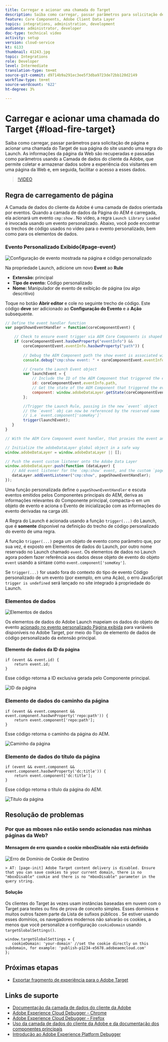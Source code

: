 ```yaml
---
title: Carregar e acionar uma chamada do Target
description: Saiba como carregar, passar parâmetros para solicitação de página e acionar uma chamada do Target de sua página do site usando uma regra do Launch. As informações da página são recuperadas e passadas como parâmetros usando a Camada de dados do cliente da Adobe, que permite coletar e armazenar dados sobre a experiência dos visitantes em uma página da Web e, em seguida, facilitar o acesso a esses dados.
feature: Core Components, Adobe Client Data Layer
topics: integrations, administration, development
audience: administrator, developer
doc-type: technical video
activity: setup
version: cloud-service
kt: 6133
thumbnail: 41243.jpg
topic: Integrations
role: Developer
level: Intermediate
translation-type: tm+mt
source-git-commit: d9714b9a291ec3ee5f3dba9723de72bb120d2149
workflow-type: tm+mt
source-wordcount: '622'
ht-degree: 3%

---
```



# Carregar e acionar uma chamada do Target {#load-fire-target}

Saiba como carregar, passar parâmetros para solicitação de página e acionar uma chamada do Target de sua página do site usando uma regra do Launch. As informações da página da Web são recuperadas e passadas como parâmetros usando a Camada de dados do cliente da Adobe, que permite coletar e armazenar dados sobre a experiência dos visitantes em uma página da Web e, em seguida, facilitar o acesso a esses dados.

>[!VIDEO](https://video.tv.adobe.com/v/41243?quality=12&learn=on)

## Regra de carregamento de página

A Camada de dados do cliente da Adobe é uma camada de dados orientada por eventos. Quando a camada de dados da Página do AEM é carregada, ela acionará um evento `cmp:show` . No vídeo, a regra `Launch Library Loaded` é invocada usando um evento personalizado. Abaixo, você pode encontrar os trechos de código usados no vídeo para o evento personalizado, bem como para os elementos de dados.

### Evento Personalizado Exibido{#page-event}

![Configuração de evento mostrada na página e código personalizado](assets/load-and-fire-target-call.png)

Na propriedade Launch, adicione um novo **Event** ao **Rule**

+ __Extensão:__ principal
+ __Tipo de evento:__ Código personalizado
+ __Nome:__ Manipulador de evento de exibição de página (ou algo descritivo)

Toque no botão __Abrir editor__ e cole no seguinte trecho de código. Este código __deve__ ser adicionado ao __Configuração do Evento__ e a __Ação__ subsequente.

```javascript
// Define the event handler function
var pageShownEventHandler = function(coreComponentEvent) {

    // Check to ensure event trigger via AEM Core Components is shaped correctly
    if (coreComponentEvent.hasOwnProperty("eventInfo") && 
        coreComponentEvent.eventInfo.hasOwnProperty("path")) {
    
        // Debug the AEM Component path the show event is associated with
        console.debug("cmp:show event: " + coreComponentEvent.eventInfo.path);

        // Create the Launch Event object
        var launchEvent = {
            // Include the ID of the AEM Component that triggered the event
            id: coreComponentEvent.eventInfo.path,
            // Get the state of the AEM Component that triggered the event           
            component: window.adobeDataLayer.getState(coreComponentEvent.eventInfo.path)
        };

        //Trigger the Launch Rule, passing in the new `event` object
        // the `event` obj can now be referenced by the reserved name `event` by other Launch data elements
        // i.e `event.component['someKey']`
        trigger(launchEvent);
   }
}

// With the AEM Core Component event handler, that proxies the event and relevant information to Adobe Launch, defined above...

// Initialize the adobeDataLayer global object in a safe way
window.adobeDataLayer = window.adobeDataLayer || [];

// Push the event custom listener onto the Adobe Data Layer
window.adobeDataLayer.push(function (dataLayer) {
   // Add event listener for the `cmp:show` event, and the custom `pageShownEventHandler` function as the callback
   dataLayer.addEventListener("cmp:show", pageShownEventHandler);
});
```

Uma função personalizada define o `pageShownEventHandler` e escuta eventos emitidos pelos Componentes principais do AEM, deriva as informações relevantes do Componente principal, compacta-o em um objeto de evento e aciona o Evento de inicialização com as informações do evento derivadas na carga útil.

A Regra do Launch é acionada usando a função `trigger(...)` do Launch, que é __somente__ disponível na definição do trecho de código personalizado do evento de uma regra.

A função `trigger(...)` pega um objeto de evento como parâmetro que, por sua vez, é exposto em Elementos de dados do Launch, por outro nome reservado no Launch chamado `event`. Os elementos de dados no Launch agora podem fazer referência aos dados desse objeto de evento do objeto `event` usando a sintaxe como `event.component['someKey']`.

Se `trigger(...)` for usado fora do contexto do tipo de evento Código personalizado de um evento (por exemplo, em uma Ação), o erro JavaScript `trigger is undefined` será lançado no site integrado à propriedade do Launch.


### Elementos de dados

![Elementos de dados](assets/data-elements.png)

Os elementos de dados do Adobe Launch mapeiam os dados do objeto de evento [acionado no evento personalizado Página exibida](#page-event) para variáveis disponíveis no Adobe Target, por meio do Tipo de elemento de dados de código personalizado da extensão principal.

#### Elemento de dados da ID da página

```
if (event && event.id) {
    return event.id;
}
```

Esse código retorna a ID exclusiva gerada pelo Componente principal.

![ID da página](assets/pageid.png)

### Elemento de dados do caminho da página

```
if (event && event.component && event.component.hasOwnProperty('repo:path')) {
    return event.component['repo:path'];
}
```

Esse código retorna o caminho da página do AEM.

![Caminho da página](assets/pagepath.png)

### Elemento de dados do título da página

```
if (event && event.component && event.component.hasOwnProperty('dc:title')) {
    return event.component['dc:title'];
}
```

Esse código retorna o título da página do AEM.

![Título da página](assets/pagetitle.png)

## Resolução de problemas

### Por que as mboxes não estão sendo acionadas nas minhas páginas da Web?

#### Mensagem de erro quando o cookie mboxDisable não está definido

![Erro de Domínio de Cookie de Destino](assets/target-cookie-error.png)

```
> AT: [page-init] Adobe Target content delivery is disabled. Ensure that you can save cookies to your current domain, there is no "mboxDisable" cookie and there is no "mboxDisable" parameter in the query string.
```

#### Solução

Os clientes do Target às vezes usam instâncias baseadas em nuvem com o Target para testes ou fins de prova de conceito simples. Esses domínios e muitos outros fazem parte da Lista de sufixos públicos .
Se estiver usando esses domínios, os navegadores modernos não salvarão os cookies, a menos que você personalize a configuração `cookieDomain` usando `targetGlobalSettings()`.

```
window.targetGlobalSettings = {  
   cookieDomain: 'your-domain' //set the cookie directly on this subdomain, for example: 'publish-p1234-e5678.adobeaemcloud.com'
};
```

## Próximas etapas

+ [Exportar fragmento de experiência para o Adobe Target](./export-experience-fragment-target.md)

## Links de suporte

+ [Documentação da camada de dados do cliente da Adobe](https://github.com/adobe/adobe-client-data-layer/wiki)
+ [Adobe Experience Cloud Debugger - Chrome](https://chrome.google.com/webstore/detail/adobe-experience-cloud-de/ocdmogmohccmeicdhlhhgepeaijenapj)
+ [Adobe Experience Cloud Debugger - Firefox](https://addons.mozilla.org/en-US/firefox/addon/adobe-experience-platform-dbg/)
+ [Uso da camada de dados do cliente da Adobe e da documentação dos componentes principais](https://docs.adobe.com/content/help/pt-BR/experience-manager-core-components/using/developing/data-layer/overview.html)
+ [Introdução ao Adobe Experience Platform Debugger](https://docs.adobe.com/content/help/en/platform-learn/tutorials/data-ingestion/web-sdk/introduction-to-the-experience-platform-debugger.html)